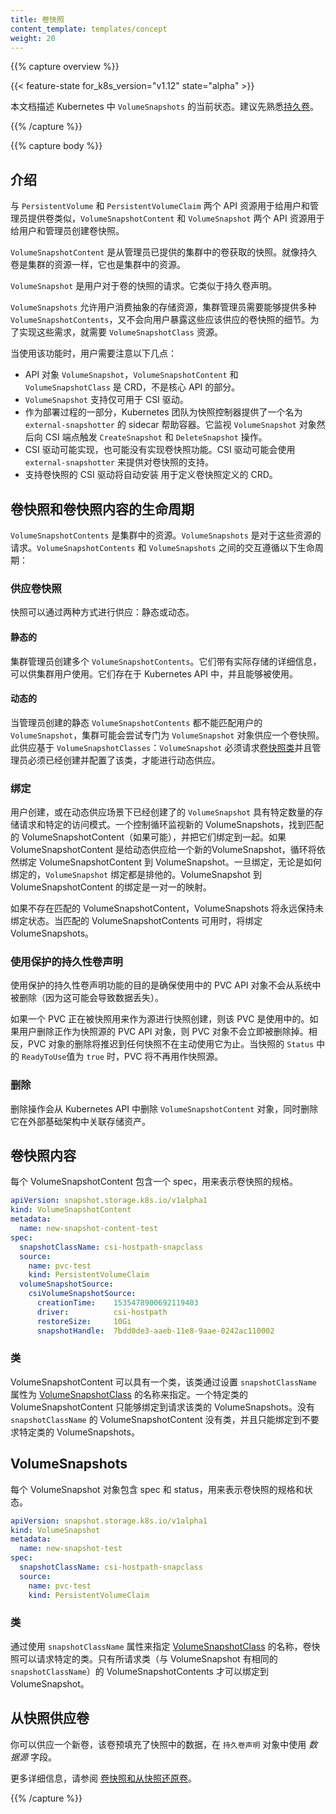 ```yaml
---
title: 卷快照
content_template: templates/concept
weight: 20
---
```


<!--
---
reviewers:
- jsafrane
- saad-ali
- thockin
- msau42
title: Volume Snapshots
content_template: templates/concept
weight: 20
---
-->

{{% capture overview %}}

{{< feature-state for_k8s_version="v1.12" state="alpha" >}}
<!--
This document describes the current state of `VolumeSnapshots` in Kubernetes. Familiarity with [persistent volumes](/docs/concepts/storage/persistent-volumes/) is suggested.
-->

本文档描述 Kubernetes 中 `VolumeSnapshots` 的当前状态。建议先熟悉[持久卷](/docs/concepts/storage/persistent-volumes/)。

{{% /capture %}}


{{% capture body %}}

<!--
## Introduction
-->

## 介绍

<!--
Similar to how API resources `PersistentVolume` and `PersistentVolumeClaim` are used to provision volumes for users and administrators, `VolumeSnapshotContent` and `VolumeSnapshot` API resources are provided to create volume snapshots for users and administrators.
-->
与 `PersistentVolume` 和 `PersistentVolumeClaim` 两个 API 资源用于给用户和管理员提供卷类似，`VolumeSnapshotContent` 和 `VolumeSnapshot` 两个 API 资源用于给用户和管理员创建卷快照。

<!--
A `VolumeSnapshotContent` is a snapshot taken from a volume in the cluster that has been provisioned by an administrator. It is a resource in the cluster just like a PersistentVolume is a cluster resource.
-->
`VolumeSnapshotContent` 是从管理员已提供的集群中的卷获取的快照。就像持久卷是集群的资源一样，它也是集群中的资源。

<!--
A `VolumeSnapshot` is a request for snapshot of a volume by a user. It is similar to a PersistentVolumeClaim.
-->
`VolumeSnapshot` 是用户对于卷的快照的请求。它类似于持久卷声明。

<!--
While `VolumeSnapshots` allow a user to consume abstract storage resources, cluster administrators
need to be able to offer a variety of `VolumeSnapshotContents` without exposing
users to the details of how those volume snapshots should be provisioned. For these needs
there is the `VolumeSnapshotClass` resource.
-->
`VolumeSnapshots` 允许用户消费抽象的存储资源，集群管理员需要能够提供多种 `VolumeSnapshotContents`，又不会向用户暴露这些应该供应的卷快照的细节。为了实现这些需求，就需要 `VolumeSnapshotClass` 资源。

<!--
Users need to be aware of the following when using this feature:
-->
当使用该功能时，用户需要注意以下几点：

<!--
* API Objects `VolumeSnapshot`, `VolumeSnapshotContent`, and `VolumeSnapshotClass` are CRDs, not part of the core API.
* `VolumeSnapshot` support is only available for CSI drivers.
* As part of the deployment process, the Kubernetes team provides a sidecar helper container for the snapshot controller called `external-snapshotter`. It watches `VolumeSnapshot` objects and triggers `CreateSnapshot` and `DeleteSnapshot` operations against a CSI endpoint.
* CSI drivers may or may not have implemented the volume snapshot functionality. The CSI drivers that have provided support for volume snapshot will likely use `external-snapshotter`.
* The CSI drivers that support volume snapshot will automatically install CRDs defined for the volume snapshots.
-->
* API 对象 `VolumeSnapshot`，`VolumeSnapshotContent` 和 `VolumeSnapshotClass` 是 CRD，不是核心 API 的部分。
* `VolumeSnapshot` 支持仅可用于 CSI 驱动。
* 作为部署过程的一部分，Kubernetes 团队为快照控制器提供了一个名为 `external-snapshotter` 的 sidecar 帮助容器。它监视 `VolumeSnapshot` 对象然后向 CSI 端点触发 `CreateSnapshot` 和 `DeleteSnapshot` 操作。
* CSI 驱动可能实现，也可能没有实现卷快照功能。CSI 驱动可能会使用 `external-snapshotter` 来提供对卷快照的支持。
* 支持卷快照的 CSI 驱动将自动安装 用于定义卷快照定义的 CRD。

<!--
## Lifecycle of a volume snapshot and volume snapshot content
-->
## 卷快照和卷快照内容的生命周期

<!--
`VolumeSnapshotContents` are resources in the cluster. `VolumeSnapshots` are requests for those resources. The interaction between `VolumeSnapshotContents` and `VolumeSnapshots` follow this lifecycle:
-->
`VolumeSnapshotContents` 是集群中的资源。`VolumeSnapshots` 是对于这些资源的请求。`VolumeSnapshotContents` 和 `VolumeSnapshots` 之间的交互遵循以下生命周期：

<!--
### Provisioning Volume Snapshot
-->
### 供应卷快照

<!--
There are two ways snapshots may be provisioned: statically or dynamically.
-->
快照可以通过两种方式进行供应：静态或动态。

<!--
#### Static
-->
#### 静态的
<!--
A cluster administrator creates a number of `VolumeSnapshotContents`. They carry the details of the real storage which is available for use by cluster users. They exist in the Kubernetes API and are available for consumption.
-->
集群管理员创建多个 `VolumeSnapshotContents`。它们带有实际存储的详细信息，可以供集群用户使用。它们存在于 Kubernetes API 中，并且能够被使用。

<!--
#### Dynamic
-->
#### 动态的
<!--
When none of the static `VolumeSnapshotContents` the administrator created matches a user's `VolumeSnapshot`,
the cluster may try to dynamically provision a volume snapshot specially for the `VolumeSnapshot` object.
This provisioning is based on `VolumeSnapshotClasses`: the `VolumeSnapshot` must request a
[volume snapshot class](/docs/concepts/storage/volume-snapshot-classes/) and
the administrator must have created and configured that class in order for dynamic
provisioning to occur.
-->
当管理员创建的静态 `VolumeSnapshotContents` 都不能匹配用户的 `VolumeSnapshot`，集群可能会尝试专门为 `VolumeSnapshot` 对象供应一个卷快照。此供应基于 `VolumeSnapshotClasses`：`VolumeSnapshot` 必须请求[卷快照类](/docs/concepts/storage/volume-snapshot-classes/)并且管理员必须已经创建并配置了该类，才能进行动态供应。

<!--
### Binding
-->
### 绑定

<!--
A user creates, or has already created in the case of dynamic provisioning, a `VolumeSnapshot` with a specific amount of storage requested and with certain access modes. A control loop watches for new VolumeSnapshots, finds a matching VolumeSnapshotContent (if possible), and binds them together. If a VolumeSnapshotContent was dynamically provisioned for a new VolumeSnapshot, the loop will always bind that VolumeSnapshotContent to the VolumeSnapshot. Once bound, `VolumeSnapshot` binds are exclusive, regardless of how they were bound. A VolumeSnapshot to VolumeSnapshotContent binding is a one-to-one mapping.
-->
用户创建，或在动态供应场景下已经创建了的 `VolumeSnapshot` 具有特定数量的存储请求和特定的访问模式。一个控制循环监视新的 VolumeSnapshots，找到匹配的 VolumeSnapshotContent（如果可能），并把它们绑定到一起。如果 VolumeSnapshotContent 是给动态供应给一个新的VolumeSnapshot，循环将依然绑定 VolumeSnapshotContent 到 VolumeSnapshot。一旦绑定，无论是如何绑定的，`VolumeSnapshot` 绑定都是排他的。VolumeSnapshot 到 VolumeSnapshotContent 的绑定是一对一的映射。

<!--
VolumeSnapshots will remain unbound indefinitely if a matching VolumeSnapshotContent does not exist. VolumeSnapshots will be bound as matching VolumeSnapshotContents become available.
-->
如果不存在匹配的 VolumeSnapshotContent，VolumeSnapshots 将永远保持未绑定状态。当匹配的 VolumeSnapshotContents 可用时，将绑定 VolumeSnapshots。

<!--
### Persistent Volume Claim in Use Protection
-->
### 使用保护的持久性卷声明

<!--
The purpose of the Persistent Volume Claim Object in Use Protection feature is to ensure that in-use PVC API objects are not removed from the system (as this may result in data loss).
-->
使用保护的持久性卷声明功能的目的是确保使用中的 PVC API 对象不会从系统中被删除（因为这可能会导致数据丢失）。

<!--
If a PVC is in active use by a snapshot as a source to create the snapshot, the PVC is in-use. If a user deletes a PVC API object in active use as a snapshot source, the PVC object is not removed immediately. Instead, removal of the PVC object is postponed until the PVC is no longer actively used by any snapshots. A PVC is no longer used as a snapshot source when `ReadyToUse` of the snapshot `Status` becomes `true`.
-->
如果一个 PVC 正在被快照用来作为源进行快照创建，则该 PVC 是使用中的。如果用户删除正作为快照源的 PVC API 对象，则 PVC 对象不会立即被删除掉。相反，PVC 对象的删除将推迟到任何快照不在主动使用它为止。当快照的 `Status` 中的 `ReadyToUse`值为 `true` 时，PVC 将不再用作快照源。

<!--
### Delete
-->
### 删除

<!--
Deletion removes both the `VolumeSnapshotContent` object from the Kubernetes API, as well as the associated storage asset in the external infrastructure.
-->
删除操作会从 Kubernetes API 中删除 `VolumeSnapshotContent` 对象，同时删除它在外部基础架构中关联存储资产。

<!--
## Volume Snapshot Contents
-->
## 卷快照内容

<!--
Each VolumeSnapshotContent contains a spec, which is the specification of the volume snapshot.
-->
每个 VolumeSnapshotContent 包含一个 spec，用来表示卷快照的规格。

```yaml
apiVersion: snapshot.storage.k8s.io/v1alpha1
kind: VolumeSnapshotContent
metadata:
  name: new-snapshot-content-test
spec:
  snapshotClassName: csi-hostpath-snapclass
  source:
    name: pvc-test
    kind: PersistentVolumeClaim
  volumeSnapshotSource:
    csiVolumeSnapshotSource:
      creationTime:    1535478900692119403
      driver:          csi-hostpath
      restoreSize:     10Gi
      snapshotHandle:  7bdd0de3-aaeb-11e8-9aae-0242ac110002
```

<!--
### Class
-->
### 类

<!--
A VolumeSnapshotContent can have a class, which is specified by setting the
`snapshotClassName` attribute to the name of a
[VolumeSnapshotClass](/docs/concepts/storage/volume-snapshot-classes/).
A VolumeSnapshotContent of a particular class can only be bound to VolumeSnapshots requesting
that class. A VolumeSnapshotContent with no `snapshotClassName` has no class and can only be bound
to VolumeSnapshots that request no particular class.
-->
VolumeSnapshotContent 可以具有一个类，该类通过设置 `snapshotClassName` 属性为 [VolumeSnapshotClass](/docs/concepts/storage/volume-snapshot-classes/) 的名称来指定。一个特定类的 VolumeSnapshotContent 只能够绑定到请求该类的 VolumeSnapshots。没有 `snapshotClassName` 的 VolumeSnapshotContent 没有类，并且只能绑定到不要求特定类的 VolumeSnapshots。


## VolumeSnapshots

<!--
Each VolumeSnapshot contains a spec and a status, which is the specification and status of the volume snapshot.
-->
每个 VolumeSnapshot 对象包含 spec 和 status，用来表示卷快照的规格和状态。

```yaml
apiVersion: snapshot.storage.k8s.io/v1alpha1
kind: VolumeSnapshot
metadata:
  name: new-snapshot-test
spec:
  snapshotClassName: csi-hostpath-snapclass
  source:
    name: pvc-test
    kind: PersistentVolumeClaim
```

<!--
### Class
-->
### 类

<!--
A volume snapshot can request a particular class by specifying the name of a
[VolumeSnapshotClass](/docs/concepts/storage/volume-snapshot-classes/)
using the attribute `snapshotClassName`.
Only VolumeSnapshotContents of the requested class, ones with the same `snapshotClassName`
as the VolumeSnapshot, can be bound to the VolumeSnapshot.
-->
通过使用 `snapshotClassName` 属性来指定 [VolumeSnapshotClass](/docs/concepts/storage/volume-snapshot-classes/) 的名称，卷快照可以请求特定的类。只有所请求类（与 VolumeSnapshot 有相同的 `snapshotClassName`）的 VolumeSnapshotContents 才可以绑定到 VolumeSnapshot。

<!--
## Provisioning Volumes from Snapshots
-->
## 从快照供应卷

<!--
You can provision a new volume, pre-populated with data from a snapshot, by using
the *dataSource* field in the `PersistentVolumeClaim` object.
-->
你可以供应一个新卷，该卷预填充了快照中的数据，在 `持久卷声明` 对象中使用 *数据源* 字段。

<!--
For more details, see
[Volume Snapshot and Restore Volume from Snapshot](/docs/concepts/storage/persistent-volumes/#volume-snapshot-and-restore-volume-from-snapshot-support).
-->
更多详细信息，请参阅 [卷快照和从快照还原卷](/docs/concepts/storage/persistent-volumes/#volume-snapshot-and-restore-volume-from-snapshot-support)。

{{% /capture %}}
